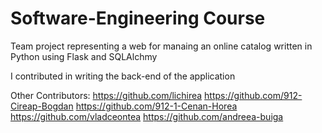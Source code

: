 # Software-Engineering Course

Team project representing a web for manaing an online catalog written in Python using Flask and SQLAlchmy

I contributed in writing the back-end of the application

Other Contributors:
https://github.com/lichirea
https://github.com/912-Cireap-Bogdan
https://github.com/912-1-Cenan-Horea
https://github.com/vladceontea
https://github.com/andreea-buiga
